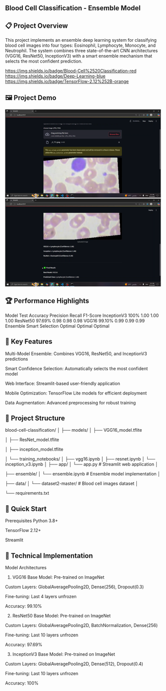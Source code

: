 ## Blood Cell Classification - Ensemble Model

##  📋 Project Overview
This project implements an ensemble deep learning system for classifying blood cell images into four types: Eosinophil, Lymphocyte, Monocyte, and Neutrophil. The system combines three state-of-the-art CNN architectures (VGG16, ResNet50, InceptionV3) with a smart ensemble mechanism that selects the most confident prediction.

https://img.shields.io/badge/Blood-Cell%2520Classification-red
https://img.shields.io/badge/Deep-Learning-blue
https://img.shields.io/badge/TensorFlow-2.12%252B-orange

## 🖼️ Project Demo

![Blood Cell Classification - Ensemble Model](https://github.com/maskar122/blood-cell-classification-ensemble/blob/55f70d9d55ae5a1599ca0eabbebba68b3f037427/images/Screenshot%20(598).png)
![Blood Cell Classification - Ensemble Model](https://github.com/maskar122/blood-cell-classification-ensemble/blob/55f70d9d55ae5a1599ca0eabbebba68b3f037427/images/Screenshot%20(599).png)


## 🏆 Performance Highlights
Model	Test Accuracy	Precision	Recall	F1-Score
InceptionV3	100%	1.00	1.00	1.00
ResNet50	97.69%	0.98	0.98	0.98
VGG16	99.10%	0.99	0.99	0.99
Ensemble	Smart Selection	Optimal	Optimal	Optimal


## 🎯 Key Features
Multi-Model Ensemble: Combines VGG16, ResNet50, and InceptionV3 predictions

Smart Confidence Selection: Automatically selects the most confident model

Web Interface: Streamlit-based user-friendly application

Mobile Optimization: TensorFlow Lite models for efficient deployment

Data Augmentation: Advanced preprocessing for robust training

## 📁 Project Structure

blood-cell-classification/
│
├── models/
│   ├── VGG16_model.tflite

│   ├── ResNet_model.tflite

│   ├── inception_model.tflite

│   └── training_notebooks/
│       ├── vgg16.ipynb
│       ├── resnet.ipynb
│       └── inception_v3.ipynb
│
├── app/
│   └── app.py              # Streamlit web application
│

├── ensemble/
│   └── ensemble.ipynb      # Ensemble model implementation
│

├── data/
│   └── dataset2-master/    # Blood cell images dataset
│

└── requirements.txt

## 🚀 Quick Start
Prerequisites
Python 3.8+

TensorFlow 2.12+

Streamlit

##  🔬 Technical Implementation
Model Architectures
1. VGG16
Base Model: Pre-trained on ImageNet

Custom Layers: GlobalAveragePooling2D, Dense(256), Dropout(0.3)

Fine-tuning: Last 4 layers unfrozen

Accuracy: 99.10%

2. ResNet50
Base Model: Pre-trained on ImageNet

Custom Layers: GlobalAveragePooling2D, BatchNormalization, Dense(256)

Fine-tuning: Last 10 layers unfrozen

Accuracy: 97.69%

3. InceptionV3
Base Model: Pre-trained on ImageNet

Custom Layers: GlobalAveragePooling2D, Dense(512), Dropout(0.4)

Fine-tuning: Last 10 layers unfrozen

Accuracy: 100%
